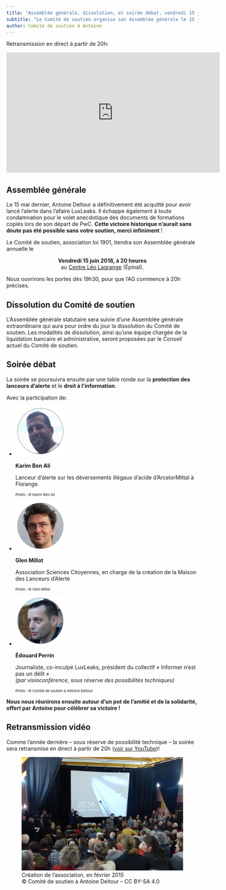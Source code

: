 ```yaml
---
title: "Assemblée générale, dissolution, et soirée débat, vendredi 15 juin"
subtitle: "Le Comité de soutien organise son Assemblée générale le 15 juin 2018, suivie d’une soirée débat."
author: Comité de soutien à Antoine
---
```


Retransmission en direct à partir de 20h:

<iframe width="560" height="315" src="https://www.youtube.com/embed/94W_V589d-w" frameborder="0" allow="autoplay; encrypted-media" allowfullscreen></iframe>

## Assemblée générale

Le 15 mai dernier, Antoine Deltour a définitivement été acquitté pour avoir lancé l’alerte dans l’afaire LuxLeaks. Il échappe également à toute condamnation pour le volet anecdotique des documents de formations copiés lors de son départ de PwC. **Cette victoire historique n’aurait sans doute pas été possible sans votre soutien, merci infiniment** !

  Le Comité de soutien, association loi 1901, tiendra son Assemblée générale annuelle le <span style="display: block; text-align: center; margin-top: 1em;">**Vendredi 15 juin 2018, à 20 heures**</span>
  <span style="display: block; text-align: center; margin-bottom: 1em;">au [Centre Léo Lagrange](https://www.centreleolagrange.fr/) (Épinal).</span>
 
Nous ouvrirons les portes dès 19h30, pour que l’AG commence à 20h précises.

## Dissolution du Comité de soutien

L’Assemblée générale statutaire sera suivie d’une Assemblée générale extraordinaire qui aura pour ordre du jour la dissolution du Comité de soutien. Les modalités de dissolution, ainsi qu’une équipe chargée de la liquidation bancaire et administrative, seront proposées par le Conseil actuel du Comité de soutien.

## Soirée débat

La soirée se poursuivra ensuite par une table ronde sur la **protection des lanceurs d’alerte** et le **droit à l’information**.

Avec la participation de:

<ul class="col3">
  <li>
    <img src="/images/news/2018-05-31-karimbenali.jpg" alt="Portrait de Karim Ben Ali"/>
    <p><b>Karim Ben Ali</b></p>
    <p style="font-size: 1em;">Lanceur d’alerte sur les déversements illégaux d’acide d’ArcelorMittal à Florange.</p>
    <p style="font-size: 0.8em; line-height: 1;"><small>Photo : © Karim Ben Ali</small></p>
  </li>
  <li>
    <img src="/images/news/2018-05-31-glenmillot.jpg" alt="Portrait de Glen Millot"/>
    <p><b>Glen Millot</b></p>
    <p style="font-size: 1em;">Association Sciences Citoyennes, en charge de la création de la Maison des Lanceurs d’Alerte</p>
    <p style="font-size: 0.8em; line-height: 1;"><small>Photo : © Glen Millot</small></p>
  </li>
  <li>
    <img src="/images/news/2018-05-31-edouardperrin.jpg" alt="Portrait d’Édouard Perrin"/>
    <p><b>Édouard Perrin</b></p>
    <p style="font-size: 1em;">Journaliste, co-inculpé LuxLeaks, président du collectif « Informer n’est pas un délit »<br/>
    <i>(par visioconférence, sous réserve des possibilités techniques)</i></p>
    <p style="font-size: 0.8em; line-height: 1;"><small>Photo : © Comité de soutien à Antoine Deltour</small></p>

  </li>
</ul>


**Nous nous réunirons ensuite autour d’un pot de l’amitié et de la solidarité, offert par Antoine pour célébrer sa victoire !**

## Retransmission vidéo

Comme l’année dernière – sous réserve de possibilité technique – la soirée sera retransmise en direct à partir de 20h ([voir sur YouTube](https://www.youtube.com/watch?v=94W_V589d-w))!

<figure>
  <img src="/images/news/2018-05-31-AG.jpg" alt="Vue sur la soirée de création de l’association, depuis le fond de la salle. Au fond, Antoine prend la parole devant le vidéo projecteur"/>
  <figcaption>Création de l’association, en février 2015<br/>&copy; Comité de soutien à Antoine Deltour – CC BY-SA 4.0</figcaption>
</figure>
